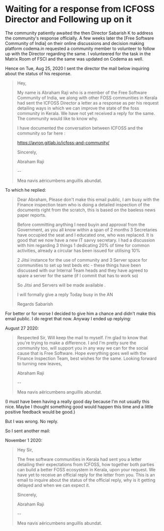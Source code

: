 # Waiting for a response from ICFOSS Director and Following up on it

The community patiently awaited the then Director Sabarish K to address the 
community's response officially. A few weeks later the [Free Software Community 
of India] on their online discussions and decision making platform codema.in
requested a community member to volunteer to follow up with the Director 
regarding the same. I volunteered for the task in the Matrix Room of FSCI and 
the same was updated on Codema as well.

Hence on Tue, Aug 25, 2020 I sent the director the mail below inquiring about 
the status of his response.

>Hey,
>
>My name is Abraham Raji who is a member of the Free Software Community of India,
>we along with other FOSS communities in Kerala had sent the ICFOSS Director a 
>letter as a response as per his request detailing ways in which we can improve 
>the state of the foss community in Kerala. We have not yet received a reply for 
>the same. The community would like to know why.
>
>I have documented the conversation between ICFOSS and the community so far here
>:
>
>https://avron.gitlab.io/icfoss-and-community/
>
>Sincerely,
>
>Abraham Raji
>
>-- 
>
>Mea navis aëricumbens anguillis abundat.

To which he replied:

>Dear Abraham,
>Please don't make this email public, I am busy with the Finance inspection team 
>who is doing a detailed inspection of the documents right from the scratch, 
>this is based on the baeless news paper reports.
>
>Before committing anything I need buyin and approval from the Government,  as 
>you all know within a span of 2 months 3 Secretaries have occupied the seat and
>I educated one, who was replaced.  It is good that we now have a new IT savvy 
>secretary.  I had a discussion with him regarding 3 things 1 dedicating 20% of 
>time for common activities, already a circular has been issued for utilising 10%
>
>2 Jitsi instance for the use of community and 3 Server space for communities to
>set up test beds etc - these things have been discussed with our Internal Team
>heads and they have agreed to spare a server for the same (if I commit that has
>to work so)
>
>So Jitsi and Servers will be made available .
>
>I will formally give a reply Today busy in the AN 
>
>Regards
>Sabarish

For better or for worse I decided to give him a chance and didn't make this 
email public. I do regret that now. Anyway I ended up replying:

August 27 2020:

>Respected Sir,
>Will keep the mail to myself. I'm glad to know that you're trying to make a 
>difference. I and I'm pretty sure the community too, will support you in any 
>way we can for the social cause that is Free Software. Hope everything goes 
>well with the Finance Inspection Team, best wishes for the same.
>Looking forward to turning new leaves,
>
> Abraham Raji
>
> --
>
>Mea navis aëricumbens anguillis abundat.

(I must have been having a really good day because I'm not usually this nice. 
Maybe I thought something good would happen this time and a little positive 
feedback would be good.)

But I was wrong. No reply.

So I sent another mail:

November 1 2020:

>Hey Sir,
>
>The free software communities in Kerala had sent you a letter detailing their 
>expectations from ICFOSS, how together both parties can build a better FOSS 
>ecosystem in Kerala, upon your request. We have yet to receive an official reply
>for the letter from you. This is an email to inquire about the status of the 
>official reply, why is it getting delayed and when we can expect it.
>
> Sincerely,
>
> Abraham Raji
>
> --
>
>Mea navis aëricumbens anguillis abundat.
